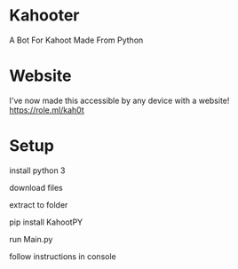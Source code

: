 # Kahooter
A Bot For Kahoot Made From Python

# Website

I've now made this accessible by any device with a website!
https://role.ml/kah0t



# Setup

install python 3

download files

extract to folder

pip install KahootPY

run Main.py

follow instructions in console


